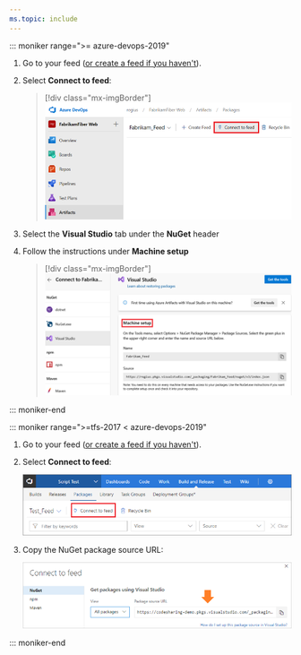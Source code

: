 ```yaml
---
ms.topic: include
---
```


::: moniker range=">= azure-devops-2019"

1. Go to your feed ([or create a feed if you haven't](../../feeds/create-feed.md)). 

2. Select **Connect to feed**:

   > [!div class="mx-imgBorder"] 
   >![Connect to feed button on the upper right of the page](../../media/connect-to-feed-azure-devops-newnav.png)
   >

3. Select the **Visual Studio** tab under the **NuGet** header 

4. Follow the instructions under **Machine setup**

   > [!div class="mx-imgBorder"] 
   >![Copy Name and Source feed for Visual Studio](../../media/nuget-visual-studio-newnav.png)
   >

::: moniker-end

::: moniker range=">=tfs-2017 < azure-devops-2019"

1. Go to your feed ([or create a feed if you haven't](../../feeds/create-feed.md)). 

2. Select **Connect to feed**:

   ![Connect to feed button on the upper right of the page](../../media/connect-to-feed.png)
   
3. Copy the NuGet package source URL:

   ![NuGet package source URL in the Connect to feed dialog box](../../media/nuget-consume-url.png)

::: moniker-end
